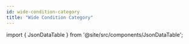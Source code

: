 ```yaml
---
id: wide-condition-category
title: "Wide Condition Category"
---
```


import { JsonDataTable } from '@site/src/components/JsonDataTable';

<JsonDataTable  jsonPath="nodes.model\.the_tuva_project\.ccsr__wide_condition_category.columns" />
